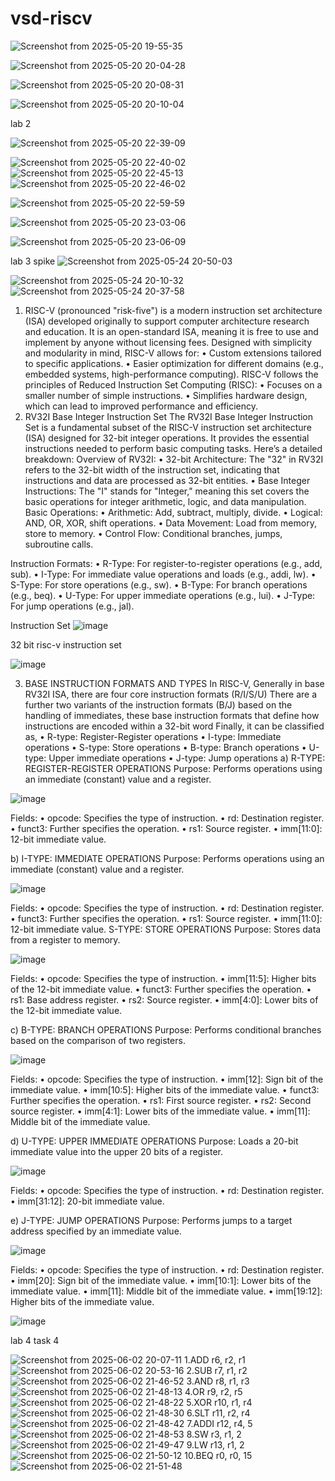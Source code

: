 # vsd-riscv
![Screenshot from 2025-05-20 19-55-35](https://github.com/user-attachments/assets/99ef65cd-b81f-45ef-9c3c-a189ce84cbf2)

![Screenshot from 2025-05-20 20-04-28](https://github.com/user-attachments/assets/d888aa40-5833-44de-a601-08719f5c5045)


![Screenshot from 2025-05-20 20-08-31](https://github.com/user-attachments/assets/e479996a-8b2b-4ac3-802d-de2ae389ee3f)


![Screenshot from 2025-05-20 20-10-04](https://github.com/user-attachments/assets/5c440252-e49a-4cdc-92d8-c7f5d64a59f6)


lab 2


![Screenshot from 2025-05-20 22-39-09](https://github.com/user-attachments/assets/6549838c-4114-49f6-a041-05e8d292b160)

![Screenshot from 2025-05-20 22-40-02](https://github.com/user-attachments/assets/7d03d55c-fec1-4219-9d9f-794a5de1378c)
![Screenshot from 2025-05-20 22-45-13](https://github.com/user-attachments/assets/6bafd87f-8598-4657-acd2-76d1aa70b1bc)
![Screenshot from 2025-05-20 22-46-02](https://github.com/user-attachments/assets/a55e7d5a-1248-4e45-9c16-79405f8b7c7d)


![Screenshot from 2025-05-20 22-59-59](https://github.com/user-attachments/assets/39c9937b-6fa4-486e-8113-d8a4136065b7)


![Screenshot from 2025-05-20 23-03-06](https://github.com/user-attachments/assets/c8be941a-d400-45e2-bbb1-a49b355a4e09)

![Screenshot from 2025-05-20 23-06-09](https://github.com/user-attachments/assets/dae6ac1d-0313-48fe-b36a-24921f25a432)

lab 3 spike 
![Screenshot from 2025-05-24 20-50-03](https://github.com/user-attachments/assets/856b5c3e-cc31-4555-a5cd-0c76938813d6)


![Screenshot from 2025-05-24 20-10-32](https://github.com/user-attachments/assets/84e9c979-bf0e-4664-beab-b05bdfc97ed0)
![Screenshot from 2025-05-24 20-37-58](https://github.com/user-attachments/assets/074c37f6-a633-42bd-b845-e5db42254865)


1. RISC-V (pronounced "risk-five") is a modern instruction set architecture (ISA) developed originally to support computer architecture research and education.
It is an open-standard ISA, meaning it is free to use and implement by anyone without licensing fees.
Designed with simplicity and modularity in mind, RISC-V allows for:
 • Custom extensions tailored to specific applications.
 • Easier optimization for different domains (e.g., embedded systems, high-performance computing).
RISC-V follows the principles of Reduced Instruction Set Computing (RISC):
 • Focuses on a smaller number of simple instructions.
 • Simplifies hardware design, which can lead to improved performance and efficiency.
2.	RV32I Base Integer Instruction Set
The RV32I Base Integer Instruction Set is a fundamental subset of the RISC-V instruction set architecture (ISA) designed for 32-bit integer operations. It provides the essential instructions needed to perform basic computing tasks. Here’s a detailed breakdown:
Overview of RV32I:
•	32-bit Architecture: The "32" in RV32I refers to the 32-bit width of the instruction set, indicating that instructions and data are processed as 32-bit entities.
•	Base Integer Instructions: The "I" stands for "Integer," meaning this set covers the basic operations for integer arithmetic, logic, and data manipulation.
Basic Operations:
•	Arithmetic: Add, subtract, multiply, divide.
•	Logical: AND, OR, XOR, shift operations.
•	Data Movement: Load from memory, store to memory.
•	Control Flow: Conditional branches, jumps, subroutine calls.
 
Instruction Formats:
•	R-Type: For register-to-register operations (e.g., add, sub).
•	I-Type: For immediate value operations and loads (e.g., addi, lw).
•	S-Type: For store operations (e.g., sw).
•	B-Type: For branch operations (e.g., beq).
•	U-Type: For upper immediate operations (e.g., lui).
•	J-Type: For jump operations (e.g., jal).

Instruction Set 
![image](https://github.com/user-attachments/assets/ce569a07-a3b9-41d0-a4d1-7308a24127fb)

32 bit risc-v instruction set 

![image](https://github.com/user-attachments/assets/a77cd61d-7e47-40a2-8c32-02e4d2861545)


3.	BASE INSTRUCTION FORMATS AND TYPES
	In RISC-V, Generally in base RV32I ISA, there are four core instruction formats (R/I/S/U)
  There are a further two variants of the instruction formats (B/J) based on the handling of immediates, these base instruction formats that define how instructions are encoded within a 32-bit word
  Finally, it can be classified as,
•	R-type: Register-Register operations
•	I-type: Immediate operations
•	S-type: Store operations
•	B-type: Branch operations
•	U-type: Upper immediate operations
•	J-type: Jump operations
a) R-TYPE: REGISTER-REGISTER OPERATIONS
  Purpose: Performs operations using an immediate (constant) value and a register.

![image](https://github.com/user-attachments/assets/98143392-67c2-462b-8a63-0bd29df41dd0)

  Fields:
•	opcode: Specifies the type of instruction.
•	rd: Destination register.
•	funct3: Further specifies the operation.
•	rs1: Source register.
•	imm[11:0]: 12-bit immediate value.

b) I-TYPE: IMMEDIATE OPERATIONS
	Purpose: Performs operations using an immediate (constant) value and a register.
 
 ![image](https://github.com/user-attachments/assets/d7724f9c-4f4e-49f0-9773-afae156407ed)

  Fields:
•	opcode: Specifies the type of instruction.
•	rd: Destination register.
•	funct3: Further specifies the operation.
•	rs1: Source register.
•	imm[11:0]: 12-bit immediate value.
S-TYPE: STORE OPERATIONS
  Purpose: Stores data from a register to memory.
  
![image](https://github.com/user-attachments/assets/b1483f5c-e53c-4426-9f84-d135eba9ebef)

  Fields:
•	opcode: Specifies the type of instruction.
•	imm[11:5]: Higher bits of the 12-bit immediate value.
•	funct3: Further specifies the operation.
•	rs1: Base address register. 
•	rs2: Source register.
•	imm[4:0]: Lower bits of the 12-bit immediate value.

c) B-TYPE: BRANCH OPERATIONS
	Purpose:	Performs	conditional	branches	based	on	the comparison of two registers.
 
![image](https://github.com/user-attachments/assets/5b132673-c25c-43c0-8ecd-c3ec2e1a4569)

 Fields:
•	opcode: Specifies the type of instruction.
•	imm[12]: Sign bit of the immediate value.
•	imm[10:5]: Higher bits of the immediate value.
•	funct3: Further specifies the operation.
•	rs1: First source register.
•	rs2: Second source register.
•	imm[4:1]: Lower bits of the immediate value.
•	imm[11]: Middle bit of the immediate value.

d) U-TYPE: UPPER IMMEDIATE OPERATIONS
  Purpose: Loads a 20-bit immediate value into the upper 20 bits of a register.
  
  ![image](https://github.com/user-attachments/assets/8aebc8ef-f80b-453a-9d4e-518bd7b1efda)

  Fields:
•	opcode: Specifies the type of instruction.
•	rd: Destination register.
•	imm[31:12]: 20-bit immediate value.

e) J-TYPE: JUMP OPERATIONS
	Purpose: Performs jumps to a target address specified by an immediate value.
 
![image](https://github.com/user-attachments/assets/bfe65d0b-ed42-4e27-aec4-f07a6ca4df29) 

  Fields:
•	opcode: Specifies the type of instruction.
•	rd: Destination register.
•	imm[20]: Sign bit of the immediate value.
•	imm[10:1]: Lower bits of the immediate value.
•	imm[11]: Middle bit of the immediate value.
•	imm[19:12]: Higher bits of the immediate value.

![image](https://github.com/user-attachments/assets/9cbbb86a-4c89-455c-a78e-513e23a943a1)

lab 4 
task 4

![Screenshot from 2025-06-02 20-07-11](https://github.com/user-attachments/assets/06e7fe00-3f49-49a7-93b9-c6ecfc9a1a45)
1.ADD r6, r2, r1
![Screenshot from 2025-06-02 20-53-16](https://github.com/user-attachments/assets/59df17ef-e572-4c30-811d-96066a7028c0)
2.SUB r7, r1, r2
![Screenshot from 2025-06-02 21-46-52](https://github.com/user-attachments/assets/2361baa4-7228-41dd-b10c-93536a94c9c7)
3.AND r8, r1, r3
![Screenshot from 2025-06-02 21-48-13](https://github.com/user-attachments/assets/67ded833-32b8-41b0-991b-9edf61d284ad)
4.OR r9, r2, r5
![Screenshot from 2025-06-02 21-48-22](https://github.com/user-attachments/assets/0499ad31-7314-41d0-a05d-2c9298bf7857)
5.XOR r10, r1, r4
![Screenshot from 2025-06-02 21-48-30](https://github.com/user-attachments/assets/33cf5432-181a-48c0-b988-5d5ad30ad16d)
6.SLT r11, r2, r4
![Screenshot from 2025-06-02 21-48-42](https://github.com/user-attachments/assets/b063a5ac-7c35-4860-9b18-d3b9772776df)
7.ADDI r12, r4, 5
![Screenshot from 2025-06-02 21-48-53](https://github.com/user-attachments/assets/075a4f55-df45-49fc-895e-f8cb13583c36)
8.SW r3, r1, 2
![Screenshot from 2025-06-02 21-49-47](https://github.com/user-attachments/assets/5f0ee3e6-e993-45b4-ae79-313cc2e10b7b)
9.LW r13, r1, 2
![Screenshot from 2025-06-02 21-50-12](https://github.com/user-attachments/assets/7abedfb3-2a70-495d-aa47-8cee1040894f)
10.BEQ r0, r0, 15
![Screenshot from 2025-06-02 21-51-48](https://github.com/user-attachments/assets/9b110888-abf0-4886-94de-69b59030b0a9)









